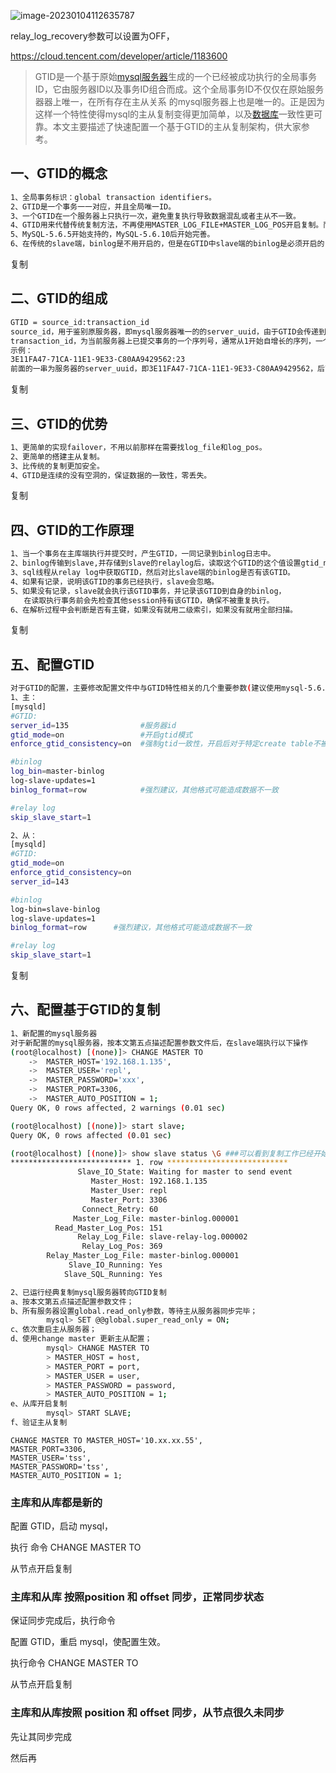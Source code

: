 ![image-20230104112635787](../../../../../Library/Application%20Support/typora-user-images/image-20230104112635787.png)

relay_log_recovery参数可以设置为OFF，



https://cloud.tencent.com/developer/article/1183600





>  GTID是一个基于原始[mysql](https://cloud.tencent.com/product/cdb?from=10680)[服务器](https://cloud.tencent.com/product/cvm?from=10680)生成的一个已经被成功执行的全局事务ID，它由服务器ID以及事务ID组合而成。这个全局事务ID不仅仅在原始服务器器上唯一，在所有存在主从关系 的mysql服务器上也是唯一的。正是因为这样一个特性使得mysql的主从复制变得更加简单，以及[数据库](https://cloud.tencent.com/solution/database?from=10680)一致性更可靠。本文主要描述了快速配置一个基于GTID的主从复制架构，供大家参考。 

## 一、GTID的概念

```sh
1、全局事务标识：global transaction identifiers。
2、GTID是一个事务一一对应，并且全局唯一ID。
3、一个GTID在一个服务器上只执行一次，避免重复执行导致数据混乱或者主从不一致。
4、GTID用来代替传统复制方法，不再使用MASTER_LOG_FILE+MASTER_LOG_POS开启复制。而是使用MASTER_AUTO_POSTION=1的方式开始复制。
5、MySQL-5.6.5开始支持的，MySQL-5.6.10后开始完善。
6、在传统的slave端，binlog是不用开启的，但是在GTID中slave端的binlog是必须开启的，目的是记录执行过的GTID（强制）。
```

复制

## 二、GTID的组成

```sh
GTID = source_id:transaction_id
source_id，用于鉴别原服务器，即mysql服务器唯一的的server_uuid，由于GTID会传递到slave，所以也可以理解为源ID。
transaction_id，为当前服务器上已提交事务的一个序列号，通常从1开始自增长的序列，一个数值对应一个事务。        
示例：          
3E11FA47-71CA-11E1-9E33-C80AA9429562:23
前面的一串为服务器的server_uuid，即3E11FA47-71CA-11E1-9E33-C80AA9429562，后面的23为transaction_id
```

复制

## 三、GTID的优势

```sh
1、更简单的实现failover，不用以前那样在需要找log_file和log_pos。
2、更简单的搭建主从复制。
3、比传统的复制更加安全。
4、GTID是连续的没有空洞的，保证数据的一致性，零丢失。
```

复制

## 四、GTID的工作原理

```sh
1、当一个事务在主库端执行并提交时，产生GTID，一同记录到binlog日志中。
2、binlog传输到slave,并存储到slave的relaylog后，读取这个GTID的这个值设置gtid_next变量，即告诉Slave，下一个要执行的GTID值。
3、sql线程从relay log中获取GTID，然后对比slave端的binlog是否有该GTID。
4、如果有记录，说明该GTID的事务已经执行，slave会忽略。
5、如果没有记录，slave就会执行该GTID事务，并记录该GTID到自身的binlog，
   在读取执行事务前会先检查其他session持有该GTID，确保不被重复执行。
6、在解析过程中会判断是否有主键，如果没有就用二级索引，如果没有就用全部扫描。
```

复制

## 五、配置GTID

```sh
对于GTID的配置，主要修改配置文件中与GTID特性相关的几个重要参数(建议使用mysql-5.6.5以上版本)，如下:
1、主：
[mysqld]
#GTID:
server_id=135                #服务器id
gtid_mode=on                 #开启gtid模式
enforce_gtid_consistency=on  #强制gtid一致性，开启后对于特定create table不被支持

#binlog
log_bin=master-binlog
log-slave-updates=1    
binlog_format=row            #强烈建议，其他格式可能造成数据不一致

#relay log
skip_slave_start=1            

2、从：
[mysqld]
#GTID:
gtid_mode=on
enforce_gtid_consistency=on
server_id=143

#binlog
log-bin=slave-binlog
log-slave-updates=1
binlog_format=row      #强烈建议，其他格式可能造成数据不一致

#relay log
skip_slave_start=1
```

复制

## 六、配置基于GTID的复制

```sh
1、新配置的mysql服务器
对于新配置的mysql服务器，按本文第五点描述配置参数文件后，在slave端执行以下操作
(root@localhost) [(none)]> CHANGE MASTER TO  
    ->  MASTER_HOST='192.168.1.135',    
    ->  MASTER_USER='repl',    
    ->  MASTER_PASSWORD='xxx',    
    ->  MASTER_PORT=3306,    
    ->  MASTER_AUTO_POSITION = 1;
Query OK, 0 rows affected, 2 warnings (0.01 sec)

(root@localhost) [(none)]> start slave;
Query OK, 0 rows affected (0.01 sec)

(root@localhost) [(none)]> show slave status \G ###可以看到复制工作已经开始且正常
*************************** 1. row ***************************
               Slave_IO_State: Waiting for master to send event
                  Master_Host: 192.168.1.135
                  Master_User: repl
                  Master_Port: 3306
                Connect_Retry: 60
              Master_Log_File: master-binlog.000001
          Read_Master_Log_Pos: 151
               Relay_Log_File: slave-relay-log.000002
                Relay_Log_Pos: 369
        Relay_Master_Log_File: master-binlog.000001
             Slave_IO_Running: Yes
            Slave_SQL_Running: Yes

2、已运行经典复制mysql服务器转向GTID复制
a、按本文第五点描述配置参数文件；
b、所有服务器设置global.read_only参数，等待主从服务器同步完毕；
        mysql> SET @@global.super_read_only = ON; 
c、依次重启主从服务器；
d、使用change master 更新主从配置；
        mysql> CHANGE MASTER TO
        > MASTER_HOST = host,
        > MASTER_PORT = port,
        > MASTER_USER = user,
        > MASTER_PASSWORD = password,
        > MASTER_AUTO_POSITION = 1;
e、从库开启复制
        mysql> START SLAVE;
f、验证主从复制        
```



    CHANGE MASTER TO MASTER_HOST='10.xx.xx.55',
    MASTER_PORT=3306,
    MASTER_USER='tss',
    MASTER_PASSWORD='tss',
    MASTER_AUTO_POSITION = 1;





### 主库和从库都是新的

配置 GTID，启动 mysql，

执行 命令 CHANGE MASTER TO  

从节点开启复制

### 主库和从库 按照position 和 offset 同步，正常同步状态

保证同步完成后，执行命令

 配置 GTID，重启 mysql，使配置生效。

执行命令 CHANGE MASTER TO  

从节点开启复制

### 主库和从库按照 position 和 offset 同步，从节点很久未同步

先让其同步完成

然后再





